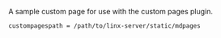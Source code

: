 A sample custom page for use with the custom pages plugin.

`custompagespath = /path/to/linx-server/static/mdpages`
